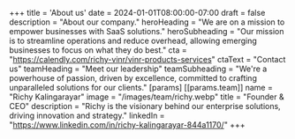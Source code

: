 +++
title = 'About us'
date = 2024-01-01T08:00:00-07:00
draft = false
description = "About our company."
heroHeading = "We are on a mission to empower businesses with SaaS solutions."
heroSubheading = "Our mission is to streamline operations and reduce overhead, allowing emerging businesses to focus on what they do best."
cta = "https://calendly.com/richy-vinr/vinr-products-services"
ctaText = "Contact us"
teamHeading = "Meet our leadership"
teamSubheading = "We're a powerhouse of passion, driven by excellence, committed to crafting unparalleled solutions for our clients."
[params]
[[params.team]]
name = "Richy Kalingarayar"
image = "/images/team/richy.webp"
title = "Founder & CEO"
description = "Richy is the visionary behind our enterprise solutions, driving innovation and strategy."
linkedIn = "https://www.linkedin.com/in/richy-kalingarayar-844a1170/"
+++
